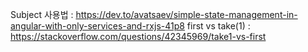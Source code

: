 Subject 사용법 : https://dev.to/avatsaev/simple-state-management-in-angular-with-only-services-and-rxjs-41p8
first vs take(1) : https://stackoverflow.com/questions/42345969/take1-vs-first
